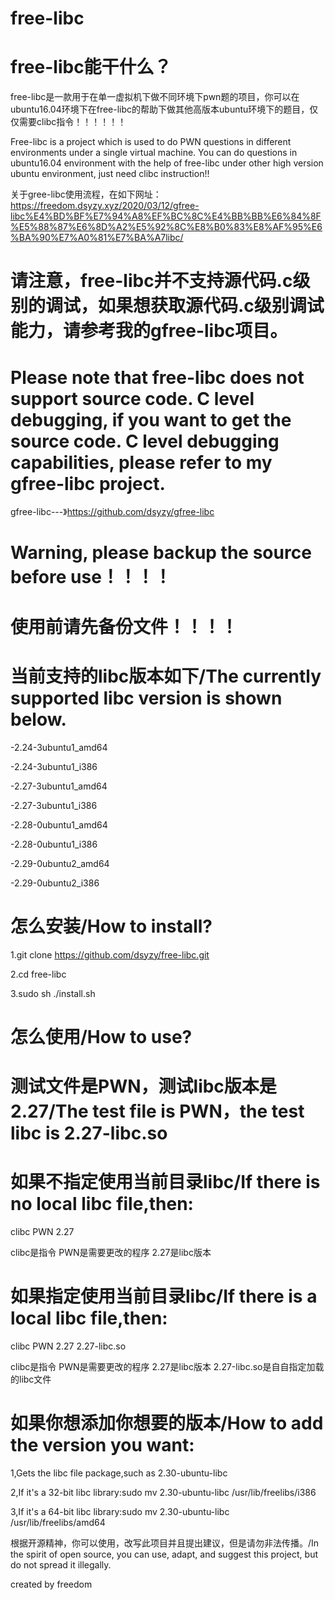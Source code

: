 # free-libc

free-libc能干什么？
==================================
free-libc是一款用于在单一虚拟机下做不同环境下pwn题的项目，你可以在ubuntu16.04环境下在free-libc的帮助下做其他高版本ubuntu环境下的题目，仅仅需要clibc指令！！！！！！

Free-libc is a project which is used to do PWN questions in different environments under a single virtual machine. You can do questions in ubuntu16.04 environment with the help of free-libc under other high version ubuntu environment, just need clibc instruction!!

关于gree-libc使用流程，在如下网址：https://freedom.dsyzy.xyz/2020/03/12/gfree-libc%E4%BD%BF%E7%94%A8%EF%BC%8C%E4%BB%BB%E6%84%8F%E5%88%87%E6%8D%A2%E5%92%8C%E8%B0%83%E8%AF%95%E6%BA%90%E7%A0%81%E7%BA%A7libc/


请注意，free-libc并不支持源代码.c级别的调试，如果想获取源代码.c级别调试能力，请参考我的gfree-libc项目。
================================
Please note that free-libc does not support source code. C level debugging, if you want to get the source code. C level debugging capabilities, please refer to my gfree-libc project.
=================================
gfree-libc---》https://github.com/dsyzy/gfree-libc

Warning, please backup the source before use！！！！
=================================
使用前请先备份文件！！！！
=================================
当前支持的libc版本如下/The currently supported libc version is shown below.
=================================
-2.24-3ubuntu1_amd64

-2.24-3ubuntu1_i386

-2.27-3ubuntu1_amd64

-2.27-3ubuntu1_i386

-2.28-0ubuntu1_amd64

-2.28-0ubuntu1_i386

-2.29-0ubuntu2_amd64

-2.29-0ubuntu2_i386

怎么安装/How to install?
=================================
1.git clone https://github.com/dsyzy/free-libc.git

2.cd free-libc

3.sudo sh ./install.sh



怎么使用/How to use?
=================================
测试文件是PWN，测试libc版本是2.27/The test file is PWN，the test libc is 2.27-libc.so
=================================
如果不指定使用当前目录libc/If there is no local libc file,then:
=================================
clibc PWN 2.27

clibc是指令 PWN是需要更改的程序 2.27是libc版本

如果指定使用当前目录libc/If there is a local libc file,then:
=================================
clibc PWN 2.27 2.27-libc.so

clibc是指令 PWN是需要更改的程序 2.27是libc版本 2.27-libc.so是自自指定加载的libc文件


如果你想添加你想要的版本/How to add the version you want:
=================================
1,Gets the libc file package,such as 2.30-ubuntu-libc

2,If it's a 32-bit libc library:sudo mv 2.30-ubuntu-libc /usr/lib/freelibs/i386

3,If it's a 64-bit libc library:sudo mv 2.30-ubuntu-libc /usr/lib/freelibs/amd64

根据开源精神，你可以使用，改写此项目并且提出建议，但是请勿非法传播。/In the spirit of open source, you can use, adapt, and suggest this project, but do not spread it illegally.

created by freedom


